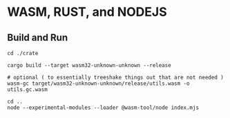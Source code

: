 # WASM, RUST, and NODEJS

## Build and Run

```
cd ./crate

cargo build --target wasm32-unknown-unknown --release

# optional ( to essentially treeshake things out that are not needed )
wasm-gc target/wasm32-unknown-unknown/release/utils.wasm -o utils.gc.wasm 

cd ..
node --experimental-modules --loader @wasm-tool/node index.mjs
```
